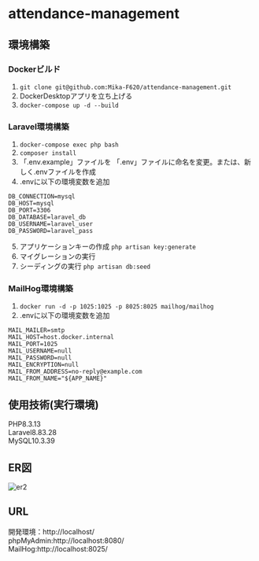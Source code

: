 # attendance-management
## 環境構築
### Dockerビルド
1. `git clone git@github.com:Mika-F620/attendance-management.git`
2. DockerDesktopアプリを立ち上げる
3. `docker-compose up -d --build`

### Laravel環境構築
1. `docker-compose exec php bash`
2. `composer install`
3. 「.env.example」ファイルを 「.env」ファイルに命名を変更。または、新しく.envファイルを作成
4. .envに以下の環境変数を追加
```
DB_CONNECTION=mysql
DB_HOST=mysql
DB_PORT=3306
DB_DATABASE=laravel_db
DB_USERNAME=laravel_user
DB_PASSWORD=laravel_pass
```
5. アプリケーションキーの作成
`php artisan key:generate`
6. マイグレーションの実行
7. シーディングの実行
`php artisan db:seed`

### MailHog環境構築
1. `docker run -d -p 1025:1025 -p 8025:8025 mailhog/mailhog`
2. .envに以下の環境変数を追加
```
MAIL_MAILER=smtp
MAIL_HOST=host.docker.internal
MAIL_PORT=1025
MAIL_USERNAME=null
MAIL_PASSWORD=null
MAIL_ENCRYPTION=null
MAIL_FROM_ADDRESS=no-reply@example.com
MAIL_FROM_NAME="${APP_NAME}"
```

## 使用技術(実行環境)
PHP8.3.13  
Laravel8.83.28  
MySQL10.3.39  

## ER図
![er2](https://github.com/user-attachments/assets/b396a367-059f-4f23-b4b3-69286beaecec)

## URL
開発環境：http://localhost/  
phpMyAdmin:http://localhost:8080/  
MailHog:http://localhost:8025/
